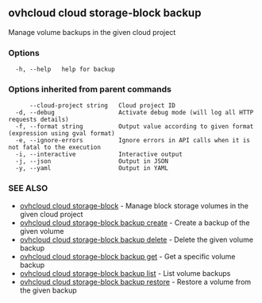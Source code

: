 ## ovhcloud cloud storage-block backup

Manage volume backups in the given cloud project

### Options

```
  -h, --help   help for backup
```

### Options inherited from parent commands

```
      --cloud-project string   Cloud project ID
  -d, --debug                  Activate debug mode (will log all HTTP requests details)
  -f, --format string          Output value according to given format (expression using gval format)
  -e, --ignore-errors          Ignore errors in API calls when it is not fatal to the execution
  -i, --interactive            Interactive output
  -j, --json                   Output in JSON
  -y, --yaml                   Output in YAML
```

### SEE ALSO

* [ovhcloud cloud storage-block](ovhcloud_cloud_storage-block.md)	 - Manage block storage volumes in the given cloud project
* [ovhcloud cloud storage-block backup create](ovhcloud_cloud_storage-block_backup_create.md)	 - Create a backup of the given volume
* [ovhcloud cloud storage-block backup delete](ovhcloud_cloud_storage-block_backup_delete.md)	 - Delete the given volume backup
* [ovhcloud cloud storage-block backup get](ovhcloud_cloud_storage-block_backup_get.md)	 - Get a specific volume backup
* [ovhcloud cloud storage-block backup list](ovhcloud_cloud_storage-block_backup_list.md)	 - List volume backups
* [ovhcloud cloud storage-block backup restore](ovhcloud_cloud_storage-block_backup_restore.md)	 - Restore a volume from the given backup

